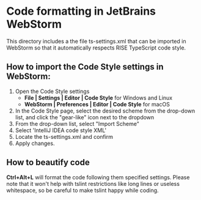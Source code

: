 Code formatting in JetBrains WebStorm
=====================================

This directory includes a the file ts-settings.xml that can be imported in WebStorm so that 
it automatically respects RISE TypeScript code style. 

## How to import the Code Style settings in WebStorm:

1) Open the Code Style settings
    - **File | Settings | Editor | Code Style** for Windows and Linux
    - **WebStorm | Preferences | Editor | Code Style** for macOS
2) In the Code Style page, select the desired scheme from the drop-down list, and click 
   the "gear-like" icon next to the dropdown
3) From the drop-down list, select "Import Scheme"
4) Select 'IntelliJ IDEA code style XML'
5) Locate the ts-settings.xml and confirm
6) Apply changes.

## How to beautify code

**Ctrl+Alt+L** will format the code following them specified settings. Please note that it won't help with
tslint restrictions like long lines or useless whitespace, so be careful to make tslint happy while coding. 